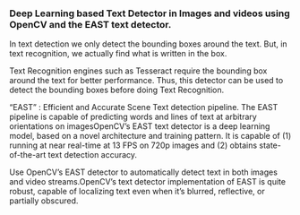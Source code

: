 ### Deep Learning based Text Detector in Images and videos using OpenCV and the EAST text detector.

In text detection we only detect the bounding boxes around the text. But, in text recognition, we actually find what is written in the box.

Text Recognition engines such as Tesseract require the bounding box around the text for better performance. Thus, this detector can be used to detect the bounding boxes before doing Text Recognition.

“EAST” : Efficient and Accurate Scene Text detection pipeline. The EAST pipeline is capable of predicting words and lines of text at arbitrary orientations on imagesOpenCV’s EAST text detector is a deep learning model, based on a novel architecture and training pattern. It is capable of (1) running at near real-time at 13 FPS on 720p images and (2) obtains state-of-the-art text detection accuracy.

Use OpenCV’s EAST detector to automatically detect text in both images and video streams.OpenCV’s text detector implementation of EAST is quite robust, capable of localizing text even when it’s blurred, reflective, or partially obscured.


